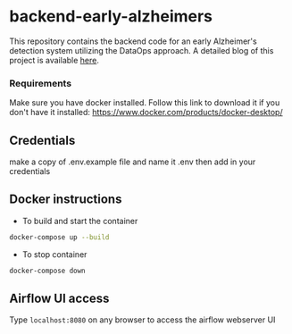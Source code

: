 # backend-early-alzheimers

This repository contains the backend code for an early Alzheimer's detection system utilizing the DataOps approach. A detailed blog of this project is available [here](https://medium.com/@ataul.akbar/cost-effective-data-collection-for-alzheimers-disease-prevention-dataops-approach-7f9384f85d5).

### Requirements
Make sure you have docker installed. Follow this link to download it if you don't have it installed: https://www.docker.com/products/docker-desktop/



## Credentials
make a copy of .env.example file and name it .env
then add in your credentials


## Docker instructions
- To build and start the container

``` bash
docker-compose up --build 
```

- To stop container

``` bash
docker-compose down 
```

## Airflow UI access
Type ``` localhost:8080 ``` on any browser to access the airflow webserver UI



